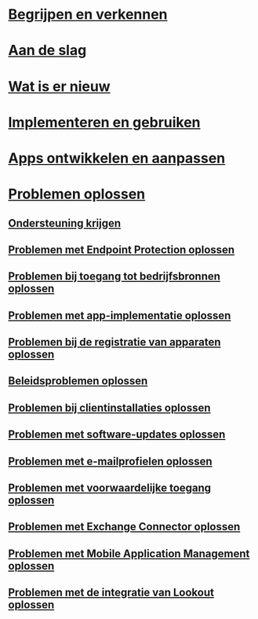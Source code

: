 # [Begrijpen en verkennen](/intune/understand-explore/introduction-to-microsoft-intune)
# [Aan de slag](/intune/get-started/what-to-know-before-you-start-microsoft-intune)
# [Wat is er nieuw](/intune/whats-new/whats-new-in-microsoft-intune)
<!-- # [Plan and Design](/intune/plan-design/ways-to-do-enterprise-mobility) -->
# [Implementeren en gebruiken](/intune/deploy-use/overview-of-device-and-app-lifecycles-in-microsoft-intune)
# [Apps ontwikkelen en aanpassen](/intune/develop/intune-app-sdk)

# [Problemen oplossen](general-troubleshooting-tips-for-microsoft-intune.md)
## [Ondersteuning krijgen](how-to-get-support-for-microsoft-intune.md)
## [Problemen met Endpoint Protection oplossen](Troubleshoot-Endpoint-Protection-in-microsoft-intune.md)
## [Problemen bij toegang tot bedrijfsbronnen oplossen](Troubleshoot-company-resource-access-problems-with-microsoft-intune.md)
## [Problemen met app-implementatie oplossen](Troubleshoot-app-deployment-problems-in-microsoft-intune.md)
## [Problemen bij de registratie van apparaten oplossen](troubleshoot-device-enrollment-in-intune.md)
## [Beleidsproblemen oplossen](Troubleshoot-policies-in-microsoft-intune.md)
## [Problemen bij clientinstallaties oplossen](Troubleshoot-client-setup-in-microsoft-intune.md)
## [Problemen met software-updates oplossen](Troubleshoot-software-updates-in-microsoft-intune.md)
## [Problemen met e-mailprofielen oplossen](Troubleshoot-email-profiles-in-microsoft-intune.md)
## [Problemen met voorwaardelijke toegang oplossen](troubleshoot-conditional-access.md)
## [Problemen met Exchange Connector oplossen](troubleshoot-exchange-connector.md)

## [Problemen met Mobile Application Management oplossen](troubleshoot-mam.md)

## [Problemen met de integratie van Lookout oplossen](troubleshooting-lookout-integration.md)


<!--HONumber=Oct16_HO2-->


